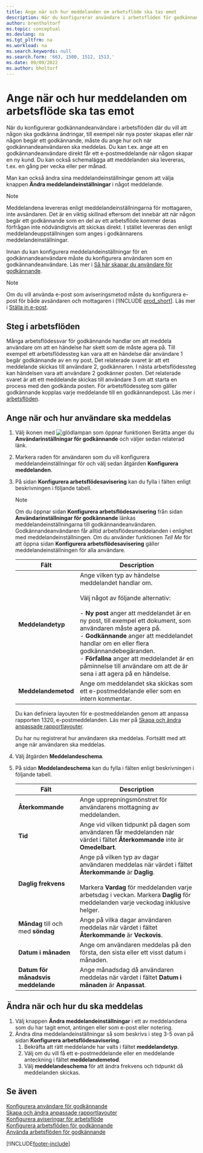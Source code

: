 ```yaml
---
title: Ange när och hur meddelanden om arbetsflöde ska tas emot
description: När du konfigurerar användare i arbetsflöden för godkännande kan du ange hur och när varje godkännandeanvändare får meddelanden.
author: brentholtorf
ms.topic: conceptual
ms.devlang: na
ms.tgt_pltfrm: na
ms.workload: na
ms.search.keywords: null
ms.search.form: '663, 1500, 1512, 1513,'
ms.date: 09/09/2022
ms.author: bholtorf
---
```

# <a name="specify-when-and-how-to-receive-workflow-notifications"></a>Ange när och hur meddelanden om arbetsflöde ska tas emot

När du konfigurerar godkännandeanvändare i arbetsflöden där du vill att någon ska godkänna ändringar, till exempel när nya poster skapas eller när någon begär ett godkännande, måste du ange hur och när godkännandeanvändaren ska meddelas. Du kan t.ex. ange att en godkännandeanvändare direkt får ett e-postmeddelande när någon skapar en ny kund. Du kan också schemalägga att meddelanden ska levereras, t.ex. en gång per vecka eller per månad.

Man kan också ändra sina meddelandeinställningar genom att välja knappen **Ändra meddelandeinställningar** i något meddelande.  

> [!NOTE]
> Meddelandena levereras enligt meddelandeinställningarna för mottagaren, inte avsändaren. Det är en viktig skillnad eftersom det innebär att när någon begär ett godkännande som en del av ett arbetsflöde kommer deras förfrågan inte nödvändigtvis att skickas direkt. I stället levereras den enligt meddelandeuppställningen som anges i godkännarens meddelandeinställningar.

Innan du kan konfigurera meddelandeinställningar för en godkännandeanvändare måste du konfigurera användaren som en godkännandeanvändare. Läs mer i [Så här skapar du användare för godkännande](across-how-to-set-up-approval-users.md).  

> [!NOTE]
> Om du vill använda e-post som aviseringsmetod måste du konfigurera e-post för både avsändaren och mottagaren i [!INCLUDE [prod_short](includes/prod_short.md)]. Läs mer i [Ställa in e-post](admin-how-setup-email.md).

## <a name="steps-in-workflows"></a>Steg i arbetsflöden

Många arbetsflödessvar för godkännande handlar om att meddela användare om att en händelse har skett som de måste agera på. Till exempel ett arbetsflödessteg kan vara att en händelse där användare 1 begär godkännande av en ny post. Det relaterade svaret är att ett meddelande skickas till användare 2, godkännaren. I nästa arbetsflödessteg kan händelsen vara att användare 2 godkänner posten. Det relaterade svaret är att ett meddelande skickas till användare 3 om att starta en process med den godkända posten. För arbetsflödessteg som gäller godkännande kopplas varje meddelande till en godkännandepost. Läs mer i [arbetsflöden](across-workflow.md).  

## <a name="specify-when-and-how-approval-users-receive-notifications"></a>Ange när och hur användare ska meddelas

1. Välj ikonen med ![glödlampan som öppnar funktionen Berätta](media/ui-search/search_small.png "Berätta för mig vad du vill göra") anger du **Användarinställningar för godkännande** och väljer sedan relaterad länk.  
2. Markera raden för användaren som du vill konfigurera meddelandeinställningar för och välj sedan åtgärden **Konfigurera meddelanden**.  
3. På sidan **Konfigurera arbetsflödesavisering** kan du fylla i fälten enligt beskrivningen i följande tabell.  

   > [!NOTE]
   > Om du öppnar sidan **Konfigurera arbetsflödesavisering** från sidan **Användarinställningar för godkännande** länkas meddelandeinställningarna till godkännandeanvändaren. Godkännandeanvändaren får alltid arbetsflödesmeddelanden i enlighet med meddelandeinställningen. Om du använder funktionen *Tell Me* för att öppna sidan **Konfigurera arbetsflödesavisering** gäller meddelandeinställningen för alla användare.

   |Fält|Description|
   |-----|-----------|
   |**Meddelandetyp**|Ange vilken typ av händelse meddelandet handlar om.<br /><br /> Välj något av följande alternativ:<br /><br /> -   **Ny post** anger att meddelandet är en ny post, till exempel ett dokument, som användaren måste agera på.<br />-   **Godkännande** anger att meddelandet handlar om en eller flera godkännandebegäranden.<br />-   **Förfallna** anger att meddelandet är en påminnelse till användare om att de är sena i att agera på en händelse.|
   |**Meddelandemetod**|Ange om meddelandet ska skickas som ett e-postmeddelande eller som en intern kommentar.|

   Du kan definiera layouten för e-postmeddelanden genom att anpassa rapporten 1320, e-postmeddelanden. Läs mer på [Skapa och ändra anpassade rapportlayouter](ui-how-create-custom-report-layout.md).

   Du har nu registrerat hur användaren ska meddelas. Fortsätt med att ange när användaren ska meddelas.  
4. Välj åtgärden **Meddelandeschema**.  
5. På sidan **Meddelandeschema** kan du fylla i fälten enligt beskrivningen i följande tabell.  

   |Fält|Description|
   |-----|-----------|
   |**Återkommande**|Ange upprepningsmönstret för användarens mottagning av meddelanden.|
   |**Tid**|Ange vid vilken tidpunkt på dagen som användaren får meddelanden när värdet i fältet **Återkommande** inte är **Omedelbart**.|
   |**Daglig frekvens**|Ange på vilken typ av dagar användaren meddelas när värdet i fältet **Återkommande** är **Daglig**.<br /><br /> Markera **Vardag** för meddelanden varje arbetsdag i veckan. Markera **Daglig** för meddelanden varje veckodag inklusive helger.|
   |**Måndag** till och med **söndag**|Ange på vilka dagar användaren meddelas när värdet i fältet **Återkommande** är **Veckovis**.|
   |**Datum i månaden**|Ange om användaren meddelas på den första, den sista eller ett visst datum i månaden.|
   |**Datum för månadsvis meddelande**|Ange månadsdag då användaren meddelas när värdet i fältet **Datum i månaden** är **Anpassat**.|

## <a name="change-when-and-how-you-receive-notifications"></a>Ändra när och hur du ska meddelas

1. Välj knappen **Ändra meddelandeinställningar** i ett av meddelandena som du har tagit emot, antingen eller som e-post eller notering.  
2. Ändra dina meddelandeinställningar så som beskrivs i steg 3-5 ovan på sidan **Konfigurera arbetsflödesavisering**.
   1. Bekräfta att rätt meddelande har valts i fältet **meddelandetyp**.
   2. Välj om du vill få ett e-postmeddelande eller en meddelande anteckning i fältet **meddelandemetod**.
   3. Välj **meddelandeschema** för att ändra frekvens och tidpunkt då meddelanden skickas.

## <a name="see-also"></a>Se även

[Konfigurera användare för godkännande](across-how-to-set-up-approval-users.md)  
[Skapa och ändra anpassade rapportlayouter](ui-how-create-custom-report-layout.md)  
[Konfigurera aviseringar för arbetsflöde](across-setting-up-workflow-notifications.md)  
[Konfigurera arbetsflöden för godkännande](across-set-up-workflows.md)  
[Använda arbetsflöden för godkännande](across-use-workflows.md)

[!INCLUDE[footer-include](includes/footer-banner.md)]
